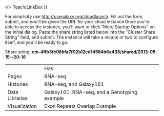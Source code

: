 {{> Teach/LinkBox }}

For simplicity use http://usegalaxy.org/cloudlaunch.  Fill out the form, submit, and you'll be given the URL for your cloud instance.Once you're able to access the instance, you'll want to click "More Startup Options" on the initial dialog.  Paste the share string listed below into the "Cluster Share String" field, and submit.  The instance will take a minute or two to configure itself, and you'll be ready to go.

Share string:
**cm-4ffb3fe08bfa7f02b12cd14584b6a438/shared/2013-05-15--20-18**

<table>
  <tr>
    <td> </td>
    <td> Has:</td>
  </tr>
  <tr>
    <td> Pages </td>
    <td> RNA-seq</td>
  </tr>
  <tr>
    <td> Histories </td>
    <td> RNA-seq, and Galaxy101</td>
  </tr>
  <tr>
    <td> Data Libraries </td>
    <td> Galaxy101, RNA-seq, and a Genotyping example</td>
  </tr>
  <tr>
    <td> Visualization </td>
    <td> Exon Repeats Overlap Example</td>
  </tr>
</table>
